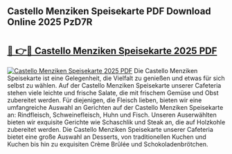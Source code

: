 ## Castello Menziken Speisekarte PDF Download Online 2025 PzD7R

# <h2><a href="http://gcbcugh.nevu.top/?p=Castello+Menziken+Speisekarte">🔗 👉🔴 Castello Menziken Speisekarte 2025 PDF</a></h2>

[![Castello Menziken Speisekarte 2025 PDF](https://i.imgur.com/dBaPXMq.png)](http://gcbcugh.nevu.top/?p=Castello+Menziken+Speisekarte)
Die Castello Menziken Speisekarte ist eine Gelegenheit, die Vielfalt zu genießen und etwas für sich selbst zu wählen. Auf der Castello Menziken Speisekarte unserer Cafeteria stehen viele leichte und frische Salate, die mit frischem Gemüse und Obst zubereitet werden. Für diejenigen, die Fleisch lieben, bieten wir eine umfangreiche Auswahl an Gerichten auf der Castello Menziken Speisekarte an: Rindfleisch, Schweinefleisch, Huhn und Fisch. Unseren Auserwählten bieten wir exquisite Gerichte wie Schaschlik und Steak an, die auf Holzkohle zubereitet werden. Die Castello Menziken Speisekarte unserer Cafeteria bietet eine große Auswahl an Desserts, von traditionellen Kuchen und Kuchen bis hin zu exquisiten Crème Brûlée und Schokoladenbrötchen.
